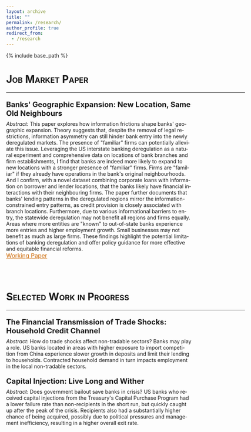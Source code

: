 ```yaml
---
layout: archive
title: ""
permalink: /research/
author_profile: true
redirect_from:
  - /research
---
```


{% include base_path %}


<html>
<head>
<style>

div.abstract {
  max-inline-size: 650px;
  word-wrap: break-word;
  hyphens: auto;
  text-align:justify;
  line-height: 1.5
}

</style>
</head>
<body>



<h1 style="font-variant:small-caps;">Job Market Paper</h1> 
<hr style="width:650px;text-align:left;margin-left:0">

<div lang="en" class="abstract">
<p style="font-size:20px;margin-bottom:-6px"><b>
Banks' Geographic Expansion: New Location, Same Old Neighbours
</b></p>
<p style="font-size:14px;">
<i>Abstract:</i> 
This paper explores how information frictions shape banks' geographic expansion. Theory suggests that, despite the removal of legal restrictions, information asymmetry can still hinder bank entry into the newly deregulated markets. The presence of "familiar" firms can potentially alleviate this issue. Leveraging the US interstate banking deregulation as a natural experiment and comprehensive data on locations of bank branches and firm establishments, I find that banks are indeed more likely to expand to new locations with a stronger presence of "familiar" firms. Firms are "familiar" if they already have operations in the bank's original neighbourhoods. And I confirm, with a novel dataset combining corporate loans with information on borrower and lender locations, that the banks likely have financial interactions with their neighbouring firms. The paper further documents that banks' lending patterns in the deregulated regions mirror the information-constrained entry patterns, as credit provision is closely associated with branch locations. Furthermore, due to various informational barriers to entry, the statewide deregulation may not benefit all regions and firms equally. Areas where more entities are "known" to out-of-state banks experience more entries and higher employment growth. Small businesses may not benefit as much as large firms. These findings highlight the potential limitations of banking deregulation and offer policy guidance for more effective and equitable financial reforms. <br>
<a href="http://KaleungL.github.io/files/JMP_KaleungLam.pdf" style="color:#cc6600;font-size:16px" target="_blank">Working Paper</a>
</p>
</div>
<hr style="width:650px;text-align:left;margin-left:0;visibility:hidden;">


<br>
<h1 style="font-variant:small-caps;">Selected Work in Progress</h1> 
<hr style="width:650px;text-align:left;margin-left:0">

<div lang="en" class="abstract">
<p style="font-size:20px;margin-bottom:-6px;"><b>
The Financial Transmission of Trade Shocks: Household Credit Channel
</b></p>
<p style="font-size:14px;">
<i>Abstract</i>: How do trade shocks affect non-tradable sectors? Banks may play a role. US banks located in areas with higher exposure to import competition from China experience slower growth in deposits and limit their lending to households. Contracted household demand in turn impacts employment in the local non-tradable sectors.
</p>
</div>

<div lang="en" class="abstract">
<p style="font-size:20px;margin-bottom:-6px"><b>
Capital Injection: Live Long and Wither
</b></p>
<p style="font-size:14px;">
<i>Abstract</i>: Does government bailout save banks in crisis? US banks who received capital injections from the Treasury's Capital Purchase Program had a lower failure rate than non-recipients in the short run, but quickly caught up after the peak of the crisis. Recipients also had a substantially higher chance of being acquired, possibly due to political pressures and management inefficiency, resulting in a higher overall exit rate.
</p>
</div>


</body>
</html>